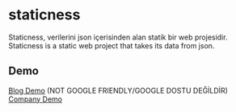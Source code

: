 # staticness
Staticness, verilerini json içerisinden alan statik bir web projesidir. <br>
Staticness is a static web project that takes its data from json.

## Demo
<a href="http://halilbilgin.com.tr/staticness/blog/">Blog Demo</a> (NOT GOOGLE FRIENDLY/GOOGLE DOSTU DEĞİLDİR) <br>
<a href="http://halilbilgin.com.tr/staticness/company/">Company Demo</a> <br>

